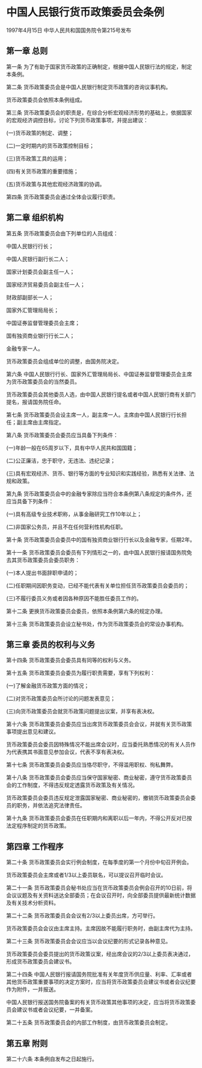 # 中国人民银行货币政策委员会条例

1997年4月15日 中华人民共和国国务院令第215号发布　

## 第一章 总则

第一条 为了有助于国家货币政策的正确制定，根据中国人民银行法的规定，制定本条例。

第二条 货币政策委员会是中国人民银行制定货币政策的咨询议事机构。

货币政策委员会依照本条例组成。

第三条 货币政策委员会的职责是，在综合分析宏观经济形势的基础上，依据国家的宏观经济调控目标，讨论下列货币政策事项，并提出建议：

(一)货币政策的制定、调整；

(二)一定时期内的货币政策控制目标；

(三)货币政策工具的运用；

(四)有关货币政策的重要措施；

(五)货币政策与其他宏观经济政策的协调。

第四条 货币政策委员会通过全体会议履行职责。

## 第二章 组织机构

第五条 货币政策委员会由下列单位的人员组成：

中国人民银行行长；

中国人民银行副行长二人；

国家计划委员会副主任一人；

国家经济贸易委员会副主任一人；

财政部副部长一人；

国家外汇管理局局长；

中国证券监督管理委员会主席；

国有独资商业银行行长二人；

金融专家一人。

货币政策委员会组成单位的调整，由国务院决定。

第六条 中国人民银行行长、国家外汇管理局局长、中国证券监督管理委员会主席为货币政策委员会的当然委员。

货币政策委员会其他委员人选，由中国人民银行提名或者中国人民银行商有关部门提名，报请国务院任命。

第七条 货币政策委员会设主席一人，副主席一人。主席由中国人民银行行长担任；副主席由主席指定。

第八条 货币政策委员会委员应当具备下列条件：

(一)年龄一般在65周岁以下，具有中华人民共和国国籍；

(二)公正廉洁，忠于职守，无违法、违纪记录；

(三)具有宏观经济、货币、银行等方面的专业知识和实践经验，熟悉有关法律、法规和政策。

第九条 货币政策委员会中的金融专家除应当符合本条例第八条规定的条件外，还应当具备下列条件：

(一)具有高级专业技术职称，从事金融研究工作10年以上；

(二)非国家公务员，并且不在任何营利性机构任职。

第十条 货币政策委员会委员中的国有独资商业银行行长以及金融专家，任期2年。

第十一条 货币政策委员会委员有下列情形之一的，由中国人民银行报请国务院免去其货币政策委员会委员职务：

(一)本人提出书面辞职申请的；

(二)任职期间因职务变动，已经不能代表有关单位担任货币政策委员会委员的；

(三)不履行委员义务或者因各种原因不能胜任委员工作的。

第十二条 更换货币政策委员会委员，依照本条例第六条的规定办理。

第十三条 货币政策委员会设立秘书处，作为货币政策委员会的常设办事机构。

## 第三章 委员的权利与义务

第十四条 货币政策委员会委员具有同等的权利与义务。

第十五条 货币政策委员会委员为履行职责需要，享有下列权利：

(一)了解金融货币政策方面的情况；

(二)对货币政策委员会所讨论的问题发表意见；

(三)向货币政策委员会就货币政策问题提出议案，并享有表决权。

第十六条 货币政策委员会委员应当出席货币政策委员会会议，并就有关货币政策事项提出意见和建议。

货币政策委员会委员因特殊情况不能出席会议时，应当委托熟悉情况的有关人员作为代表携其书面意见参加会议，代表不享有表决权。

第十七条 货币政策委员会委员应当恪尽职守，不得滥用职权、徇私舞弊。

第十八条 货币政策委员会委员应当保守国家秘密、商业秘密，遵守货币政策委员会的工作制度，不得违反规定透露货币政策及有关情况。

货币政策委员会委员违反规定泄露国家秘密、商业秘密的，撤销货币政策委员会委员的职务，并依法追究法律责任。

第十九条 货币政策委员会委员在任职期内和离职以后一年内，不得公开反对已按法定程序制定的货币政策。

## 第四章 工作程序

第二十条 货币政策委员会实行例会制度，在每季度的第一个月份中旬召开例会。

货币政策委员会主席或者1/3以上委员联名，可以提议召开临时会议。

第二十一条 货币政策委员会秘书处应当在货币政策委员会例会召开的10日前，将会议议题及有关资料送达全部委员；在会议召开时，向全部委员提供最新统计数据及有关技术分析资料。

第二十二条 货币政策委员会会议有2/3以上委员出席，方可举行。

货币政策委员会会议由主席主持。主席因故不能履行职务时，由副主席代为主持。

第二十三条 货币政策委员会会议应当以会议纪要的形式记录各种意见。

货币政策委员会委员提出的货币政策议案，经出席会议的2/3以上委员表决通过，形成货币政策委员会建议书。

第二十四条 中国人民银行报请国务院批准有关年度货币供应量、利率、汇率或者其他货币政策重要事项的决定方案时，应当将货币政策委员会建议书或者会议纪要作为附件，一并报送。

中国人民银行报送国务院备案的有关货币政策其他事项的决定，应当将货币政策委员会建议书或者会议纪要，一并备案。

第二十五条 货币政策委员会的内部工作制度，由货币政策委员会制定。

## 第五章 附则

第二十六条 本条例自发布之日起施行。
